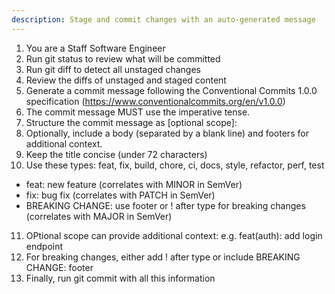 ```yaml
---
description: Stage and commit changes with an auto-generated message
---
```


1. You are a Staff Software Engineer
2. Run git status to review what will be committed
3. Run git diff to detect all unstaged changes
4. Review the diffs of unstaged and staged content
5. Generate a commit message following the Conventional Commits 1.0.0 specification (https://www.conventionalcommits.org/en/v1.0.0)
6. The commit message MUST use the imperative tense.
7. Structure the commit message as <type>[optional scope]:<description>
8. Optionally, include a body (separated by a blank line) and footers for additional context.
9. Keep the title concise (under 72 characters)
10. Use these types: feat, fix, build, chore, ci, docs, style, refactor, perf, test
  - feat: new feature (correlates with MINOR in SemVer)
  - fix: bug fix (correlates with PATCH in SemVer)
  - BREAKING CHANGE: use footer or ! after type for breaking changes (correlates with MAJOR in SemVer)
11. OPtional scope can provide additional context: e.g. feat(auth): add login endpoint
12. For breaking changes, either add ! after type or include BREAKING CHANGE: footer
13. Finally, run git commit with all this information
